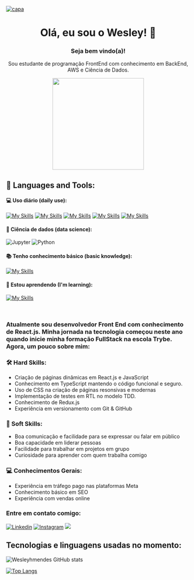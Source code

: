 [![capa](https://media.licdn.com/dms/image/D4D16AQHdWj3FgbLoyw/profile-displaybackgroundimage-shrink_350_1400/0/1693829495047?e=1703721600&v=beta&t=YqIp4MeMWneRX9iyCu4QEU2yXKPGtrosO5imkXpzOMA)](https://github.com/Wesleyhmendes?tab=repositories)

<div align="center">

 # Olá, eu sou o Wesley! 👋

 ### Seja bem vindo(a)!

Sou estudante de programação FrontEnd com conhecimento em BackEnd, AWS e Ciência de Dados.

 <div id="header" align="center">
  <img src="https://www.puttiapps.com/home-2021-may/business_analitics-3/" width="250"/>
 </div>
</a>
</div>

## 🚀 **Languages and Tools:**

 #### 💻 Uso diário (daily use):
 [![My Skills](https://skillicons.dev/icons?i=html)](https://skillicons.dev)
 [![My Skills](https://skillicons.dev/icons?i=git)](https://skillicons.dev)
 [![My Skills](https://skillicons.dev/icons?i=css)](https://skillicons.dev)
 [![My Skills](https://skillicons.dev/icons?i=react)](https://skillicons.dev)
 [![My Skills](https://skillicons.dev/icons?i=redux)](https://skillicons.dev)
 
 #### 🎲 Ciência de dados (data science):
  ![Jupyter](https://img.shields.io/badge/-Jupyter-black?style=flat-squareflat-square&logo=Jupyter)
  ![Python](https://img.shields.io/badge/-Python-black?style=flat-square&logo=Python)
 
 #### 📚 Tenho conhecimento básico (basic knowledge):

  [![My Skills](https://skillicons.dev/icons?i=aws)](https://skillicons.dev)

 
 #### 🌱 Estou aprendendo (I'm learning):
 
 [![My Skills](https://skillicons.dev/icons?i=mysql)](https://skillicons.dev)

<br />

### Atualmente sou desenvolvedor Front End com conhecimento de React.js. Minha jornada na tecnologia começou neste ano quando inicie minha formação FullStack na escola Trybe. Agora, um pouco sobre mim:

### 🛠️ Hard Skills:
- Criação de páginas dinâmicas em React.js e JavaScript
- Conhecimento em TypeScript mantendo o código funcional e seguro.
- Uso de CSS na criação de páginas resonsivas e modernas
- Implementação de testes em RTL no modelo TDD.
- Conhecimento de Redux.js
- Experiência em versionamento com Git & GitHub

### 🤝 Soft Skills:
- Boa comunicação e facilidade para se expressar ou falar em público
- Boa capacidade em liderar pessoas
- Facilidade para trabalhar em projetos em grupo
- Curiosidade para aprender com quem trabalha comigo

### 💻 Conhecimentos Gerais:
- Experiência em tráfego pago nas plataformas Meta
- Conhecimento básico em SEO
- Experiência com vendas online

### Entre em contato comigo:
[![Linkedin](https://img.shields.io/badge/LinkedIn-0077B5?style=for-the-badge&logo=linkedin&logoColor=white)](https://www.linkedin.com/in/wesley-mendes/)
[![Instagram](https://img.shields.io/badge/Instagram-E4405F?style=for-the-badge&logo=instagram&logoColor=white)](https://www.instagram.com/wesley_hmendes/)
<a href = "mailto: wesleymendes123321@gmail.com"><img src="https://img.shields.io/badge/-Gmail-%23333?style=for-the-badge&logo=gmail&logoColor=white" target="_blank"></a>


## Tecnologias e linguagens usadas no momento:
![Wesleyhmendes GitHub stats](https://github-readme-stats.vercel.app/api?username=Wesleyhmendes&show_icons=true&theme=tokyonight)

[![Top Langs](https://github-readme-stats.vercel.app/api/top-langs/?username=Wesleyhmendes)](https://github.com/Wesleyhmendes/github-readme-stats)

